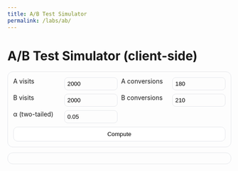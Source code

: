```yaml
---
title: A/B Test Simulator
permalink: /labs/ab/
---
```


# A/B Test Simulator (client-side)

<div class="ab card">
  <label>A visits <input id="aN" type="number" value="2000" min="1"></label>
  <label>A conversions <input id="aC" type="number" value="180" min="0"></label>
  <label>B visits <input id="bN" type="number" value="2000" min="1"></label>
  <label>B conversions <input id="bC" type="number" value="210" min="0"></label>
  <label>α (two-tailed) <input id="alpha" type="number" step="0.001" value="0.05" min="0.001" max="0.2"></label>
  <button id="runAB">Compute</button>
</div>

<div class="ab results card" id="abOut" aria-live="polite"></div>

<style>
.ab.card{display:grid;gap:8px;grid-template-columns:repeat(2,minmax(220px,1fr));align-items:end;padding:12px;border:1px solid #e5e7eb;border-radius:12px}
.ab.card label{display:flex;justify-content:space-between;gap:8px}
.ab.card input{width:120px;padding:6px;border:1px solid #e5e7eb;border-radius:8px;background:transparent}
.ab.card button{grid-column:1/-1;padding:8px 12px;border:1px solid #e5e7eb;border-radius:10px;background:#fff;cursor:pointer}
.results.card{margin-top:12px;padding:12px;border:1px solid #e5e7eb;border-radius:12px;white-space:pre-wrap}

html[data-theme="dark"] .ab.card,
html[data-theme="dark"] .results.card{border-color:#1f2937}
html[data-theme="dark"] .ab.card input{border-color:#1f2937;background:#0f172a;color:#e8eef7}
html[data-theme="dark"] .ab.card button{background:#0f172a;color:#e8eef7;border-color:#1f2937}
</style>

<script>
(function(){
  const $ = id => document.getElementById(id);
  const out = $('abOut');

  /* ---- Polyfill Math.erf (Abramowitz & Stegun 7.1.26) ---- */
  if (!('erf' in Math)) {
    Math.erf = function(x){
      const sign = x < 0 ? -1 : 1; x = Math.abs(x);
      const a1=0.254829592,a2=-0.284496736,a3=1.421413741,a4=-1.453152027,a5=1.061405429,p=0.3275911;
      const t=1/(1+p*x);
      const y=1-((((a5*t+a4)*t+a3)*t+a2)*t+a1)*t*Math.exp(-x*x);
      return sign*y;
    };
  }

  /* ---- Helpers ---- */
  function phi(z){ return 0.5*(1 + Math.erf(z/Math.SQRT2)); }         // normal CDF
  function num(v, fb=0){ const x=parseFloat(v); return Number.isFinite(x)?x:fb; }
  function fmtPct(x){ return (100*x).toFixed(2) + '%'; }
  function fmt(x, n=3){ return Number.isFinite(x) ? x.toFixed(n) : '—'; }

  // Inverse CDF Φ⁻¹ (Acklam’s approximation)
  function invPhi(p){
    if(p<=0||p>=1) return NaN;
    const a=[-39.69683028665376,220.9460984245205,-275.9285104469687,138.3577518672690,-30.66479806614716,2.506628277459239];
    const b=[-54.47609879822406,161.5858368580409,-155.6989798598866,66.80131188771972,-13.28068155288572];
    const c=[-7.784894002430293e-3,-0.3223964580411365,-2.400758277161838,-2.549732539343734,4.374664141464968,2.938163982698783];
    const d=[7.784695709041462e-3,0.3224671290700398,2.445134137142996,3.754408661907416];
    const pl=0.02425, ph=1-pl; let q,r;
    if(p<pl){ q=Math.sqrt(-2*Math.log(p)); return (((((c[0]*q+c[1])*q+c[2])*q+c[3])*q+c[4])*q+c[5])/((((d[0]*q+d[1])*q+d[2])*q+d[3])*q+1); }
    if(p>ph){ q=Math.sqrt(-2*Math.log(1-p)); return -(((((c[0]*q+c[1])*q+c[2])*q+c[3])*q+c[4])*q+c[5])/((((d[0]*q+d[1])*q+d[2])*q+d[3])*q+1); }
    q=p-0.5; r=q*q;
    return (((((a[0]*r+a[1])*r+a[2])*r+a[3])*r+a[4])*r+a[5])*q/(((((b[0]*r+b[1])*r+b[2])*r+b[3])*r+b[4])*r+1);
  }

  function calc(){
    const aN=num($('aN').value), aC=num($('aC').value),
          bN=num($('bN').value), bC=num($('bC').value),
          alpha=num($('alpha').value, 0.05);

    // Basic validation
    if (aN<=0 || bN<=0) { out.textContent='Visitors must be > 0'; return; }
    if (aC<0 || bC<0 || aC>aN || bC>bN) { out.textContent='Conversions must be 0..visits'; return; }

    const p1=aC/aN, p2=bC/bN;
    const pPool=(aC+bC)/(aN+bN);
    const seNull=Math.sqrt(pPool*(1-pPool)*(1/aN+1/bN));
    const z=(p2-p1)/seNull;
    const pTwo=2*(1-phi(Math.abs(z)));

    // Power estimate under observed effect
    const seAlt=Math.sqrt(p1*(1-p1)/aN + p2*(1-p2)/bN);
    const zAlpha=Math.abs(invPhi(1-alpha/2));
    const zEff=Math.abs((p2-p1)/seAlt);
    const power = phi(-zAlpha + zEff) + (1 - phi(zAlpha + zEff));

    const lift = p1===0 ? 0 : (p2-p1)/p1;

    out.textContent =
`A: p = ${fmtPct(p1)}   (${aC}/${aN})
B: p = ${fmtPct(p2)}   (${bC}/${bN})
Lift (B vs A): ${fmtPct(lift)}

z = ${fmt(z)}    p(two-tailed) = ${fmt(pTwo,4)}    α = ${alpha}
Significant?  ${pTwo < alpha ? 'YES' : 'NO'}

Estimated power (at observed effect): ${fmtPct(power)}
(se_null=${fmt(seNull)}, se_alt=${fmt(seAlt)}, z_alpha=${fmt(zAlpha)}, z_effect=${fmt(zEff)})`;
  }

  $('runAB').addEventListener('click', calc);
  calc(); // initial render
})();
</script>
